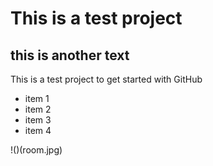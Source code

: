 # This is a test project

## this is another text

This is a test project to get started with GitHub


* item 1
* item 2
* item 3
* item 4

!()(room.jpg)
